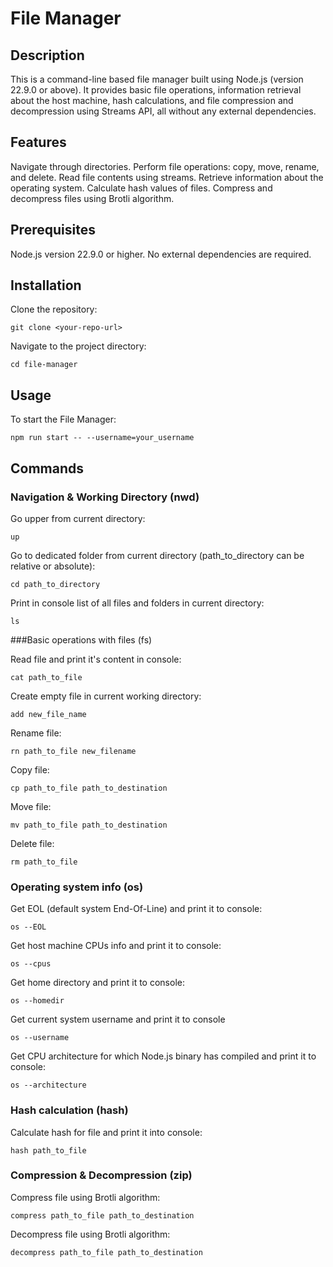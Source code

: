 # File Manager

## Description

This is a command-line based file manager built using Node.js (version 22.9.0 or above). It provides basic file operations, information retrieval about the host machine, hash calculations, and file compression and decompression using Streams API, all without any external dependencies.

## Features

Navigate through directories.
Perform file operations: copy, move, rename, and delete.
Read file contents using streams.
Retrieve information about the operating system.
Calculate hash values of files.
Compress and decompress files using Brotli algorithm.

## Prerequisites

Node.js version 22.9.0 or higher.
No external dependencies are required.

## Installation

Clone the repository:

`git clone <your-repo-url>`

Navigate to the project directory:

`cd file-manager`

## Usage

To start the File Manager:

`npm run start -- --username=your_username`

## Commands

### Navigation & Working Directory (nwd)

Go upper from current directory:

`up`

Go to dedicated folder from current directory (path_to_directory can be relative or absolute):

`cd path_to_directory`

Print in console list of all files and folders in current directory:

`ls`

###Basic operations with files (fs)

Read file and print it's content in console:

`cat path_to_file`

Create empty file in current working directory:

`add new_file_name`

Rename file:

`rn path_to_file new_filename`

Copy file:

`cp path_to_file path_to_destination`

Move file:

`mv path_to_file path_to_destination`

Delete file:

`rm path_to_file`

### Operating system info (os)

Get EOL (default system End-Of-Line) and print it to console:

`os --EOL`

Get host machine CPUs info and print it to console:

`os --cpus`

Get home directory and print it to console:

`os --homedir`

Get current system username and print it to console

`os --username`

Get CPU architecture for which Node.js binary has compiled and print it to console:

`os --architecture`

### Hash calculation (hash)

Calculate hash for file and print it into console:

`hash path_to_file`

### Compression & Decompression (zip)

Compress file using Brotli algorithm:

`compress path_to_file path_to_destination`

Decompress file using Brotli algorithm:

`decompress path_to_file path_to_destination`



